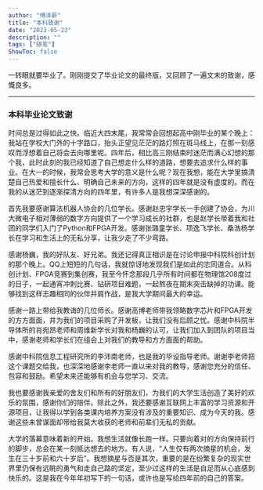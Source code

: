 ```yaml
---
author: "傅泽薪"
title: "本科致谢"
date: "2023-05-23"
description: ""
tags: ["随笔"]
ShowToc: false
---
```


一转眼就要毕业了。刚刚提交了毕业论文的最终版，又回顾了一遍文末的致谢，感慨良多。

<!--more-->
---

### 本科毕业论文致谢

时间总是过得如此之快。临近大四末尾，我常常会回想起高中刚毕业的某个晚上：我站在学校大门外的十字路口，抬头正望见茫茫的路灯照在斑马线上，在那一刻感叹而浮想着自己将会去向哪里呢。四年后，相比高三刚结束时迷茫而满心幻想的那个我，此时此刻的我已经知道了自己想走什么样的道路，想要去追求什么样的事业。在大一的时候，我常会思考大学的意义是什么呢？现在我想，能在大学里搞清楚自己热爱和擅长什么、明确自己未来的方向，这样的四年就是没有虚度的。而在我的从迷茫到逐渐探清方向的四年里，有许多人是我想深深感谢的。

首先我要感谢算法机器人协会的几位学长。感谢赵忠宇学长一手创建了协会，为川大微电子相对薄弱的数字方向提供了一个学习成长的社群，也是赵学长带着我和社团的同学们入门了Python和FPGA开发。感谢张璐童学长、项逸飞学长、桑浩杨学长在学习和生活上的无私分享，让我少走了不少弯路。

感谢杨巍，我的好队友、好兄弟。我还记得真正相识是在讨论申报中科院科创计划的那个晚上。QQ上短短的几句话，我就惊讶地发现我们是如此的志同道合。从科创计划、FPGA竞赛到集创赛，我至今怀念那段几乎所有时间都在物理馆208度过的日子，一起通宵冲刺比赛、钻研项目难题，一起熬夜在期末突击缺掉的功课。能够找到这样志趣相同的伙伴并肩作战，是我大学期间最大的幸运。

感谢一路上带给我教诲的几位师长。感谢高博老师带我领略数字芯片和FPGA开发的方方面面，并为我们的项目采购了开发板，让我们没有后顾之忧。感谢中科院半导体所的肖宛昂老师和周维新学长对我和杨巍的认可，让我们加入到团队的项目当中，感谢老师和学长们在组会上对我们的教导和方方面面的帮助。

感谢中科院信息工程研究所的李沛南老师，也是我的毕设指导老师。谢谢李老师把这个课题交给我，也深深地感谢李老师一直以来对我的教导，感谢您充分的信任、包容和鼓励。希望未来还能够有机会与您学习、交流。

我也要感谢我亲爱的舍友们和所有的好朋友们，为我们的大学生活创造了美好的欢乐的氛围，感谢你们的陪伴。除此之外，我还要感谢互联网上丰富的学习资源和开源项目，让我得以学到各类课内培养方案没有涉及的重要知识、成为今天的我。感谢这些未曾谋面却带给我莫大收获的老师和前辈们无私的贡献。

大学的落幕意味着新的开始。我想生活就像长跑一样。只要向着对的方向保持前行的脚步，总会在某一刻抵达想去的地方。有人说，“人生仅有两次摘星的机会，发生在三十岁前和六十岁后”。我想摘星与否是其次，重要的是在纷繁复杂的现实世界里仍保有远眺的勇气和走自己路的坚定，至少过这样的生活是自足而从心底感到快乐的。这是我在今年年初写下的一句话，或许也是写给四年前的自己的答案。
